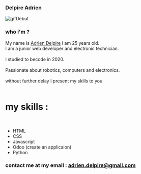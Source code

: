 ### Delpire Adrien

![gifDebut](https://i.pinimg.com/originals/a2/b4/ae/a2b4ae4ebabcd10ff10a1581366f6df2.gif)

### who i'm ?


My name is [Adrien Delpire](https://www.linkedin.com/in/adrien-delpire/) I am 25 years old.</br>
I am a junior web developer and electronic technician.</br></br>
I studied to becode in 2020.</br></br>
Passionate about robotics, computers and electronics.</br></br>
without further delay I present my skills to you</br>
</br>
<h1>my skills :</h1></br>

<ul>
    <li>HTML</li>
    <li>CSS</li>
    <li>Javascript</li>
    <li>Odoo (create an applicaion)</li>
    <li>Python</li>
</ul>

### contact me at my email : adrien.delpire@gmail.com


